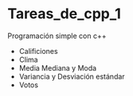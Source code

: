 # Tareas_de_cpp_1
Programación simple con c++

+ Calificiones
+ Clima
+ Media Mediana y Moda
+ Variancia y Desviación estándar
+ Votos
